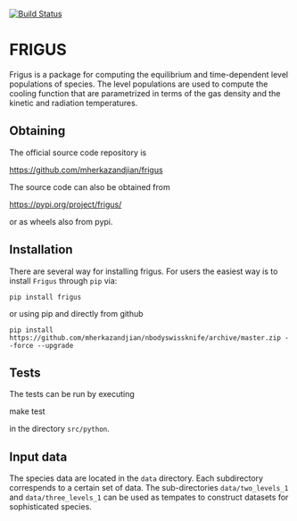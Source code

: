 [![Build Status](https://travis-ci.org/mherkazandjian/frigus.svg?branch=master)](https://travis-ci.org/mherkazandjian/frigus)

FRIGUS
======

Frigus is a package for computing the equilibrium and time-dependent level
populations of species. The level populations are used to compute the cooling
function that are parametrized in terms of the gas density and the kinetic and
radiation temperatures.

Obtaining
---------

The official source code repository is

   https://github.com/mherkazandjian/frigus

The source code can also be obtained from

   https://pypi.org/project/frigus/

or as wheels also from pypi.


Installation
------------

There are several way for installing frigus. For users the easiest way
is to install ``Frigus`` through ``pip`` via:

    pip install frigus

or using pip and directly from github

    pip install https://github.com/mherkazandjian/nbodyswissknife/archive/master.zip --force --upgrade

Tests
-----

The tests can be run by executing

   make test

in the directory ``src/python``.

Input data
----------

The species data are located in the ``data`` directory. Each subdirectory
correspends to a certain set of data. The sub-directories ``data/two_levels_1``
and ``data/three_levels_1`` can be used as tempates to construct datasets for
sophisticated species.


